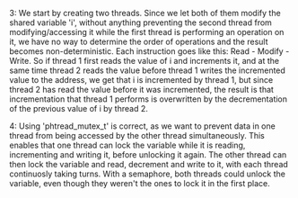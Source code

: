 3: 
We start by creating two threads. Since we let both of them modify the shared variable 'i', without anything preventing the second thread from modifying/accessing it while the first thread is performing an operation on it, we have no way to determine the order of operations and the result becomes non-deterministic. Each instruction goes like this: Read - Modify - Write. So if thread 1 first reads the value of i and increments it, and at the same time thread 2 reads the value before thread 1 writes the incremented value to the address, we get that i is incremented by thread 1, but since thread 2 has read the value before it was incremented, the result is that incrementation that thread 1 performs is overwritten by the decrementation of the previous value of i by thread 2.

4:
Using 'phtread_mutex_t' is correct, as we want to prevent data in one thread from being accessed by the other thread simultaneously. This enables that one thread can lock the variable while it is reading, incrementing and writing it, before unlocking it again. The other thread can then lock the variable and read, decrement and write to it, with each thread continuosly taking turns. With a semaphore, both threads could unlock the variable, even though they weren't the ones to lock it in the first place.